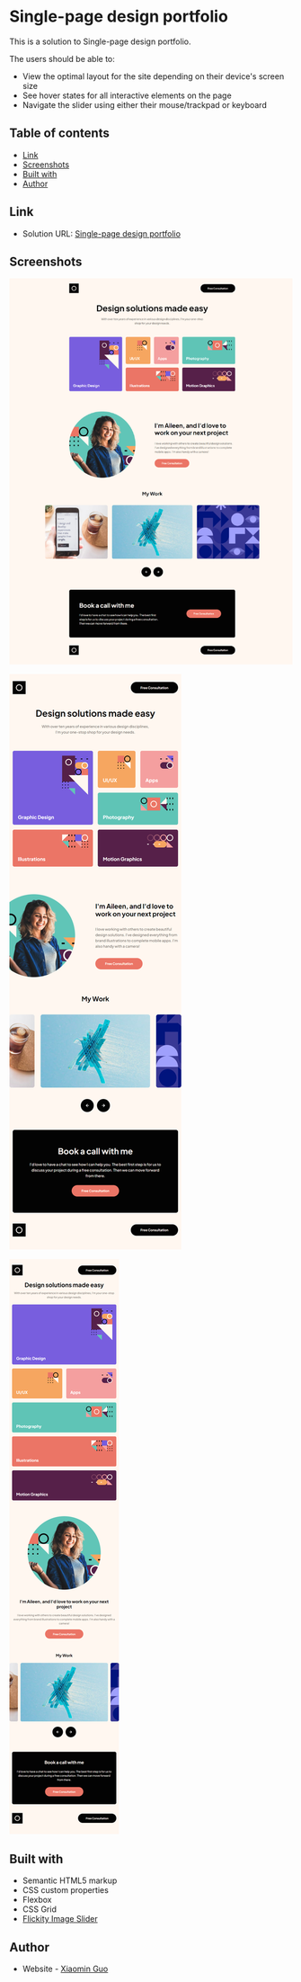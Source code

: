 # Single-page design portfolio

This is a solution to Single-page design portfolio.

The users should be able to:

- View the optimal layout for the site depending on their device's screen size
- See hover states for all interactive elements on the page
- Navigate the slider using either their mouse/trackpad or keyboard

## Table of contents

- [Link](#link)
- [Screenshots](#Screenshots)
- [Built with](#built-with)
- [Author](#author)

## Link

- Solution URL: [Single-page design portfolio](https://aislandmin.github.io/Single-page-design-portfolio/)

## Screenshots

![](./screenshots/screenshot1.png)

![](./screenshots/screenshot2.png)

![](./screenshots/screenshot3.png)

## Built with

- Semantic HTML5 markup
- CSS custom properties
- Flexbox
- CSS Grid
- [Flickity Image Slider](https://flickity.metafizzy.co/)

## Author

- Website - [Xiaomin Guo](https://min-website-aislandmin.vercel.app/)
